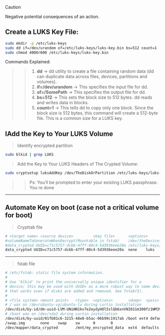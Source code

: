 
> [!CAUTION] 
> Negative potential consequences of an action.


##  Create a LUKS Key File:
```bash
sudo mkdir -p /etc/luks-keys
sudo dd if=/dev/urandom of=/etc/luks-keys/luks-key.bin bs=512 count=1
sudo chmod 400Or600 /etc/luks-keys/luks-key.bin
```
Commands Explained:
>> 1. **dd** -> dd utility to create a file containing random data (dd can duplicate data across files, devices, partitions and volumes).
>> 2. **if=/dev/urandom** -> This specifies the input file for dd.
>> 3. **of=/SomePath** -> This specifies the output file for dd.
>> 4. **bs=512** -> This sets the block size to 512 bytes.  dd reads and writes data in blocks.
>> 5. **count=1** -> This tells dd to copy only one block.  Since the block size is 512 bytes, this command will create a 512-byte file.  This is a common size for a LUKS key.

##  IAdd the Key to Your LUKS Volume
> Identify encrypted partition 
```bash
sudo blkid | grep LUKS
```
> Add the Key to Your LUKS Headers of The Crypted Volume:
```bash
sudo cryptsetup luksAddKey /dev/TheDiskOrPartition /etc/luks-keys/luks-key.bin
```
>>Ps:  You’ll be prompted to enter your existing LUKS passphrase.
>> You re done


---
##  Automate Key on boot (case not a critical volume for boot)
> Crypttab file
``` bash
# <target name> <source device>         <key file>      <options>
#volumeNameToGenerateWhenDecrypt(Mountable in fstab)    /dev/theDevice(or UUID=...)  /pathToKey  luks
#data_crypted UUID=c71c5757-dcbb-47ff-80c4-5d3936eee20a /etc/luks-keys/luks-key.bin     luks
data_crypted UUID=c71c5757-dcbb-47ff-80c4-5d3936eee20a  none    luks
```
---
> fstab file
```bash
# /etc/fstab: static file system information.
#
# Use 'blkid' to print the universally unique identifier for a
# device; this may be used with UUID= as a more robust way to name devices
# that works even if disks are added and removed. See fstab(5).
#
# <file system> <mount point>   <type>  <options>       <dump>  <pass>
# / was on /dev/ubuntu-vg/ubuntu-lv during curtin installation
/dev/disk/by-id/dm-uuid-LVM-UNiHN1kv7e2eydyHOl5slQb6xnVNI6S1m300fz1WM3V9KMWmuPcdFRQDUXHcoeFt / ext4 defaults 0 1
# /boot was on /dev/sda2 during curtin installation
/dev/disk/by-uuid/01fb01c6-3215-48e8-b5ac-06b99c1917ab /boot ext4 defaults 0 1
/swap.img       none    swap    sw      0       0
/dev/mapper/data_crypted        /mnt/my_encrypted_data  ext4  defaults 0 2

```

